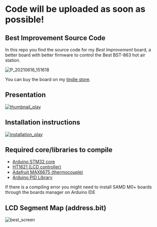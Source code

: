 # Code will be uploaded as soon as possible!

## Best Improvement Source Code

In this repo you find the source code for my *Best Improvement* board, a better board with better firmware to control the Best BST-863 hot air station.

![P_20210616_151618](https://user-images.githubusercontent.com/22402348/122618720-c0933500-d086-11eb-9c9e-343b56c9db97.jpg)

You can buy the board on my [tindie store](https://www.tindie.com/products/randomhacks).

## Presentation
[![thumbnail_play](https://user-images.githubusercontent.com/22402348/122684123-89926000-d1fb-11eb-8669-0728cc79c642.png)](https://youtu.be/LG0w-4zyZ5E "Watch on youtube")

## Installation instructions
[![installation_play](https://user-images.githubusercontent.com/22402348/123418062-80651280-d5b0-11eb-8f5c-cf0bc57c273a.jpg)](https://www.youtube.com/watch?v=_PKAgJuqW78 "Watch on youtube")


## Required core/libraries to compile
- [Arduino STM32 core](https://github.com/stm32duino/Arduino_Core_STM32)
- [HT1621 (LCD controller)](https://github.com/altLab/HT1621) 
- [Adafruit MAX6675 (thermocouple)](https://learn.adafruit.com/thermocouple/arduino-code#arduino-library-2958404-6)
- [Arduino PID Library](https://github.com/br3ttb/Arduino-PID-Library) 

If there is a compiling error you might need to install SAMD M0+ boards through the boards manager on Arduino IDE

## LCD Segment Map (address.bit)
![best_screen](https://user-images.githubusercontent.com/22402348/122642605-389f4080-d103-11eb-9584-3d8756610975.jpg)

